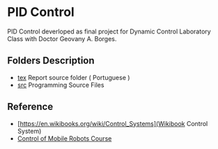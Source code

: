 # PID Control 

PID Control deverloped as final project for Dynamic Control Laboratory Class with Doctor Geovany A. Borges.

## Folders Description

 - [tex](tex) Report source folder ( Portuguese )
 - [src](src) Programming Source Files

## Reference

 * [https://en.wikibooks.org/wiki/Control_Systems](Wikibook Control System)
 * [Control of Mobile Robots Course](https://www.youtube.com/watch?v=aSwCMK96NOw&list=PLp8ijpvp8iCvFDYdcXqqYU5Ibl_aOqwjr)